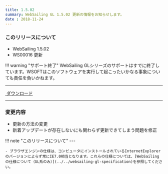 ```yaml
---
title: 1.5.02
summary: WebSailing GL 1.5.02 更新の情報をお知らせします。
date : 2018-11-24
---
```

### このリリースについて

* WebSailing 1.5.02
* WS00016 更新

!!! warning "サポート終了"
    WebSailing GLシリーズのサポートはすでに終了しています。WSOFTはこのソフトウェアを実行して起こったいかなる事象についても責任を負いかねます。

---
<a href="https://download.wsoft.ws/WS00016" class="btn btn-primary btn-lg"><i class="bi bi-download"></i>&nbsp;ダウンロード</a>

---

### 変更内容

* 更新の方法の変更
* 新着アップデートが存在しないにも関わらず更新できてしまう問題を修正

!!! note "このリリースについて"
    ---
    
    - ブラウザエンジンの仕様は、コンピュータにインストールされているInternetExplorerのバージョンによらず常にIE7.0相当となります。これらの仕様については、[WebSailingの仕様について（GL系のみ）](../../websailing-gl-specification)を参照してください。
